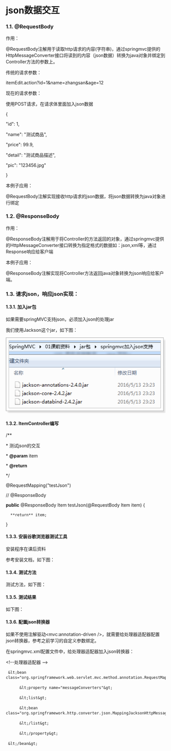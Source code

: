 # json数据交互

### 1.1. @RequestBody

作用：

@RequestBody注解用于读取http请求的内容\(字符串\)，通过springmvc提供的HttpMessageConverter接口将读到的内容（json数据）转换为java对象并绑定到Controller方法的参数上。

传统的请求参数：

itemEdit.action?id=1&name=zhangsan&age=12

现在的请求参数：

使用POST请求，在请求体里面加入json数据

{

"id": 1,

"name": "测试商品",

"price": 99.9,

"detail": "测试商品描述",

"pic": "123456.jpg"

}

本例子应用：

@RequestBody注解实现接收http请求的json数据，将json数据转换为java对象进行绑定

### 1.2. @ResponseBody

作用：

@ResponseBody注解用于将Controller的方法返回的对象，通过springmvc提供的HttpMessageConverter接口转换为指定格式的数据如：json,xml等，通过Response响应给客户端

本例子应用：

@ResponseBody注解实现将Controller方法返回java对象转换为json响应给客户端。

### 1.3. 请求json，响应json实现：

#### 1.3.1. 加入jar包

如果需要springMVC支持json，必须加入json的处理jar

我们使用Jackson这个jar，如下图：

![](../../.gitbook/assets/image%20%2841%29.png)

#### 1.3.2. ItemController编写

/\*\*

 \* 测试json的交互

 \* **@param** item

 \* **@return**

 \*/

@RequestMapping\("testJson"\)

// @ResponseBody

**public** @ResponseBody Item testJson\(@RequestBody Item item\) {

      **return** item;

}

#### 1.3.3. 安装谷歌浏览器测试工具

安装程序在课后资料

参考安装文档，如下图：

#### 1.3.4. 测试方法

测试方法，如下图：

#### 1.3.5. 测试结果

如下图：

#### 1.3.6. 配置json转换器

如果不使用注解驱动&lt;mvc:annotation-driven /&gt;，就需要给处理器适配器配置json转换器，参考之前学习的自定义参数绑定。

在springmvc.xml配置文件中，给处理器适配器加入json转换器：

&lt;!--处理器适配器 --&gt;

     &lt;bean class="org.springframework.web.servlet.mvc.method.annotation.RequestMappingHandlerAdapter"&gt;

          &lt;property name="messageConverters"&gt;

          &lt;list&gt;

          &lt;bean class="org.springframework.http.converter.json.MappingJacksonHttpMessageConverter"&gt;&lt;/bean&gt;

          &lt;/list&gt;

          &lt;/property&gt;

     &lt;/bean&gt;

